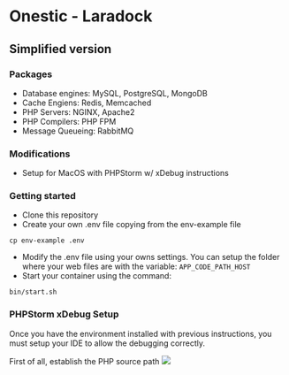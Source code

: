 # Onestic - Laradock

## Simplified version

### Packages

- Database engines: MySQL, PostgreSQL, MongoDB
- Cache Engiens: Redis, Memcached
- PHP Servers: NGINX, Apache2
- PHP Compilers: PHP FPM
- Message Queueing: RabbitMQ

### Modifications

- Setup for MacOS with PHPStorm w/ xDebug instructions

### Getting started

- Clone this repository
- Create your own .env file copying from the env-example file

```cp env-example .env```

- Modify the .env file using your owns settings. You can setup the folder where your web files are with the variable:
```APP_CODE_PATH_HOST```
- Start your container using the command:

```bin/start.sh```


### PHPStorm xDebug Setup

Once you have the environment installed with previous instructions, you must setup your IDE to allow the debugging correctly.

First of all, establish the PHP source path
<img src="https://github.com/onestic/laradock/master/.github/img/xdebug-php-cli.png"> 